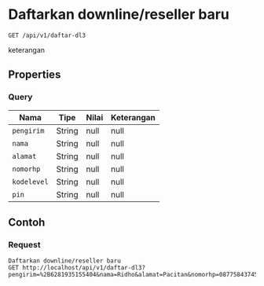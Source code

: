# Daftarkan downline/reseller baru
```http
GET /api/v1/daftar-dl3
```
keterangan
## Properties
### Query
Nama | Tipe | Nilai | Keterangan
--- | --- | --- | ---
<code>pengirim</code> | String | null | null
<code>nama</code> | String | null | null
<code>alamat</code> | String | null | null
<code>nomorhp</code> | String | null | null
<code>kodelevel</code> | String | null | null
<code>pin</code> | String | null | null

## Contoh

### Request
```http
Daftarkan downline/reseller baru
GET http://localhost/api/v1/daftar-dl3?pengirim=%2B6281935155404&nama=Ridho&alamat=Pacitan&nomorhp=087758437457&kodelevel=R&pin=1234
```
